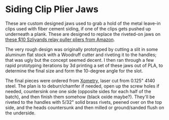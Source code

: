 # Siding Clip Plier Jaws

These are custom designed jaws used to grab a hold of the metal leave-in clips used with fiber cement siding, if one of the clips gets pushed up underneath a plank. These are designed to replace the riveted-on jaws on [these $10 Szliyands relay puller pliers from Amazon](https://www.amazon.com/gp/product/B08P83XGR4/).

The very rough design was originally prototyped by cutting a slit in some aluminum flat stock with a Woodruff cutter and riveting it to the handles; that was ugly but the concept seemed decent. I then ran through a few rapid prototyping iterations by 3d printing a set of these jaws out of PLA, to determine the final size and form the 10-degree angle for the slot.

The final pieces were ordered from [Xometry](https://www.xometry.com/), laser cut from 0.125" 4140 steel. The plan is to deburr/chamfer if needed, open up the screw holes if needed, countersink one one side (opposite sides for each half of the batch), and then finish them somehow (black oxide maybe?). They'll be riveted to the handles with 5/32" solid brass rivets, peened over on the top side, and the heads countersunk and then milled or ground/sanded flush on the underside.

